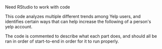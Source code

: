 Need RStudio to work with code

This code analyzes multiple different trends among Yelp users, and identifies certain ways that can help increase the following of a person's yelp account. 

The code is commented to describe what each part does, and should all be ran in order of start-to-end in order for it to run properly.

